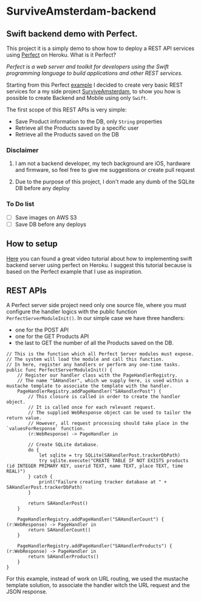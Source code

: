 # SurviveAmsterdam-backend

## Swift backend demo with Perfect.
This project it is a simply demo to show how to deploy a
REST API services using [Perfect](https://www.perfect.org) on Heroku. What is it Perfect?

 _Perfect is a web server and toolkit for developers using the Swift programming language to build applications and other REST services._

Starting from this Perfect [example](https://github.com/PerfectlySoft/Perfect-Heroku-Buildpack-Example) I decided to create very basic REST services for a my side project [SurviveAmsterdam](https://github.com/darthpelo/SurviveAmsterdam), to show you how is possible to create Backend and Mobile using only `Swift`.

The first scope of this REST APIs is very simple:
* Save Product information to the DB, only `String` properties
* Retrieve all the Products saved by a specific user
* Retrieve all the Products saved on the DB

### Disclaimer
1) I am not a backend developer, my tech background are iOS, hardware and firmware, so feel free to give me suggestions or create pull request

2) Due to the purpose of this project, I don't made any dumb of the SQLite DB before any deploy

### To Do list
- [ ] Save images on AWS S3
- [ ] Save DB before any deploys

## How to setup
[Here](http://mrchrisbarker.postach.io/post/implementing-swift-backend-server-using-perfect-on-heroku) you can found a great video tutorial about how to implementing swift backend server using perfect on Heroku. I suggest this tutorial because is based on the Perfect example that I use as inspiration.

## REST APIs
A Perfect server side project need only one source file, where you must configure the handler logics with the public function `PerfectServerModuleInit()`. In our simple case we have three handlers:
* one for the POST API
* one for the GET Products API
* the last to GET the number of all the Products saved on the DB.

```
// This is the function which all Perfect Server modules must expose.
// The system will load the module and call this function.
// In here, register any handlers or perform any one-time tasks.
public func PerfectServerModuleInit() {
    // Register our handler class with the PageHandlerRegistry.
    // The name "SAHandler", which we supply here, is used within a mustache template to associate the template with the handler.
    PageHandlerRegistry.addPageHandler("SAHandlerPost") {
        // This closure is called in order to create the handler object.
        // It is called once for each relevant request.
        // The supplied WebResponse object can be used to tailor the return value.
        // However, all request processing should take place in the `valuesForResponse` function.
        (r:WebResponse) -> PageHandler in

        // Create SQLite database.
        do {
            let sqlite = try SQLite(SAHandlerPost.trackerDbPath)
            try sqlite.execute("CREATE TABLE IF NOT EXISTS products (id INTEGER PRIMARY KEY, userid TEXT, name TEXT, place TEXT, time REAL)")
        } catch {
            print("Failure creating tracker database at " + SAHandlerPost.trackerDbPath)
        }

        return SAHandlerPost()
    }

    PageHandlerRegistry.addPageHandler("SAHandlerCount") { (r:WebResponse) -> PageHandler in
        return SAHandlerCount()
    }

    PageHandlerRegistry.addPageHandler("SAHandlerProducts") { (r:WebResponse) -> PageHandler in
        return SAHandlerProducts()
    }
}
```

For this example, instead of work on URL routing, we used the mustache template solution, to associate the handler witch the URL request and the JSON response. 
